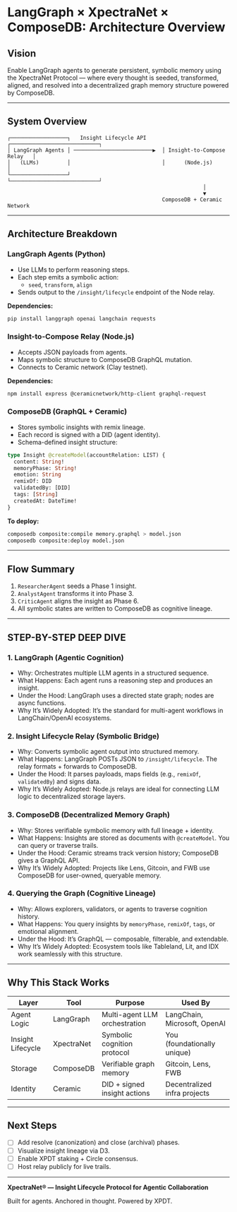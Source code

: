# LangGraph × XpectraNet × ComposeDB: Architecture Overview

## Vision

Enable LangGraph agents to generate persistent, symbolic memory using the XpectraNet Protocol — where every thought is seeded, transformed, aligned, and resolved into a decentralized graph memory structure powered by ComposeDB.

---

## System Overview

```
┌──────────────────┐   Insight Lifecycle API     ┌────────────────────────────┐
│ LangGraph Agents │ ─────────────────────────▶  │ Insight-to-Compose Relay   │
│   (LLMs)         │                             │      (Node.js)             │
└──────────────────┘                             └────────────────────────────┘
                                                              │
                                                              ▼
                                                 ComposeDB + Ceramic Network
```

---

## Architecture Breakdown

### LangGraph Agents (Python)
- Use LLMs to perform reasoning steps.
- Each step emits a symbolic action:
  - `seed`, `transform`, `align`
- Sends output to the `/insight/lifecycle` endpoint of the Node relay.

**Dependencies:**
```bash
pip install langgraph openai langchain requests
```

### Insight-to-Compose Relay (Node.js)
- Accepts JSON payloads from agents.
- Maps symbolic structure to ComposeDB GraphQL mutation.
- Connects to Ceramic network (Clay testnet).

**Dependencies:**
```bash
npm install express @ceramicnetwork/http-client graphql-request
```

### ComposeDB (GraphQL + Ceramic)
- Stores symbolic insights with remix lineage.
- Each record is signed with a DID (agent identity).
- Schema-defined insight structure:
```graphql
type Insight @createModel(accountRelation: LIST) {
  content: String!
  memoryPhase: String!
  emotion: String
  remixOf: DID
  validatedBy: [DID]
  tags: [String]
  createdAt: DateTime!
}
```

**To deploy:**
```bash
composedb composite:compile memory.graphql > model.json
composedb composite:deploy model.json
```

---

## Flow Summary

1. `ResearcherAgent` seeds a Phase 1 insight.
2. `AnalystAgent` transforms it into Phase 3.
3. `CriticAgent` aligns the insight as Phase 6.
4. All symbolic states are written to ComposeDB as cognitive lineage.

---

## STEP-BY-STEP DEEP DIVE

### 1. LangGraph (Agentic Cognition)
- Why: Orchestrates multiple LLM agents in a structured sequence.
- What Happens: Each agent runs a reasoning step and produces an insight.
- Under the Hood: LangGraph uses a directed state graph; nodes are async functions.
- Why It’s Widely Adopted: It’s the standard for multi-agent workflows in LangChain/OpenAI ecosystems.

### 2. Insight Lifecycle Relay (Symbolic Bridge)
- Why: Converts symbolic agent output into structured memory.
- What Happens: LangGraph POSTs JSON to `/insight/lifecycle`. The relay formats + forwards to ComposeDB.
- Under the Hood: It parses payloads, maps fields (e.g., `remixOf`, `validatedBy`) and signs data.
- Why It’s Widely Adopted: Node.js relays are ideal for connecting LLM logic to decentralized storage layers.

### 3. ComposeDB (Decentralized Memory Graph)
- Why: Stores verifiable symbolic memory with full lineage + identity.
- What Happens: Insights are stored as documents with `@createModel`. You can query or traverse trails.
- Under the Hood: Ceramic streams track version history; ComposeDB gives a GraphQL API.
- Why It’s Widely Adopted: Projects like Lens, Gitcoin, and FWB use ComposeDB for user-owned, queryable memory.

### 4. Querying the Graph (Cognitive Lineage)
- Why: Allows explorers, validators, or agents to traverse cognition history.
- What Happens: You query insights by `memoryPhase`, `remixOf`, `tags`, or emotional alignment.
- Under the Hood: It’s GraphQL — composable, filterable, and extendable.
- Why It’s Widely Adopted: Ecosystem tools like Tableland, Lit, and IDX work seamlessly with this structure.

---

## Why This Stack Works

| Layer         | Tool        | Purpose                              | Used By                        |
|---------------|-------------|--------------------------------------|--------------------------------|
| Agent Logic   | LangGraph   | Multi-agent LLM orchestration        | LangChain, Microsoft, OpenAI   |
| Insight Lifecycle | XpectraNet  | Symbolic cognition protocol              | You (foundationally unique)    |
| Storage       | ComposeDB   | Verifiable graph memory              | Gitcoin, Lens, FWB             |
| Identity      | Ceramic     | DID + signed insight actions         | Decentralized infra projects   |

---

## Next Steps

- [ ] Add resolve (canonization) and close (archival) phases.
- [ ] Visualize insight lineage via D3.
- [ ] Enable XPDT staking + Circle consensus.
- [ ] Host relay publicly for live trails.

---

**XpectraNet® — Insight Lifecycle Protocol for Agentic Collaboration**

Built for agents. Anchored in thought. Powered by XPDT.
